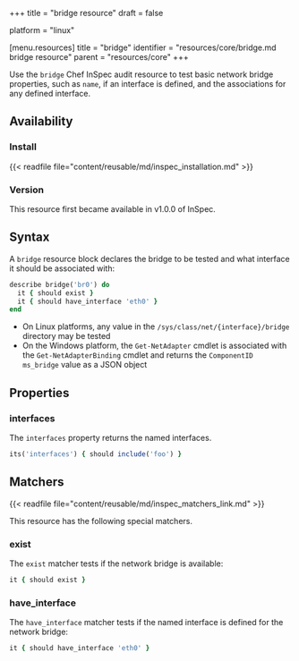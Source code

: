 +++
title = "bridge resource"
draft = false

platform = "linux"

[menu.resources]
    title = "bridge"
    identifier = "resources/core/bridge.md bridge resource"
    parent = "resources/core"
+++

Use the `bridge` Chef InSpec audit resource to test basic network bridge properties, such as `name`, if an interface is defined, and the associations for any defined interface.

## Availability

### Install

{{< readfile file="content/reusable/md/inspec_installation.md" >}}

### Version

This resource first became available in v1.0.0 of InSpec.

## Syntax

A `bridge` resource block declares the bridge to be tested and what interface it should be associated with:

```ruby
describe bridge('br0') do
  it { should exist }
  it { should have_interface 'eth0' }
end
```

- On Linux platforms, any value in the `/sys/class/net/{interface}/bridge` directory may be tested
- On the Windows platform, the `Get-NetAdapter` cmdlet is associated with the `Get-NetAdapterBinding` cmdlet and returns the `ComponentID ms_bridge` value as a JSON object

## Properties

### interfaces

The `interfaces` property returns the named interfaces.

```ruby
its('interfaces') { should include('foo') }
```

## Matchers

{{< readfile file="content/reusable/md/inspec_matchers_link.md" >}}

This resource has the following special matchers.

### exist

The `exist` matcher tests if the network bridge is available:

```ruby
it { should exist }
```

### have_interface

The `have_interface` matcher tests if the named interface is defined for the network bridge:

```ruby
it { should have_interface 'eth0' }
```

